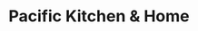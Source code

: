 ---
title: "Pacific Kitchen & Home"
url: /frederick/pacific-kitchen-and-home/
shop: interior decoration
---